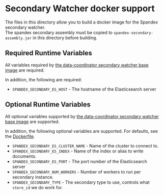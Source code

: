 # Secondary Watcher docker support

The files in this directory allow you to build a docker image for the Spandex secondary watcher.  
The spandex secondary assembly must be copied to `spandex-secondary-assembly.jar` in this directory before building.

## Required Runtime Variables

All variables required by [the data-coordinator secondary watcher base image](https://github.com/socrata/data-coordinator/tree/master/coordinator/docker-secondary-watcher#required-runtime-variables)
are required.  

In addition, the following are required:

* `SPANDEX_SECONDARY_ES_HOST` - The hostname of the Elasticsearch server

## Optional Runtime Variables

All optional variables supported by [the data-coordinator secondary watcher base image](https://github.com/socrata/data-coordinator/tree/master/coordinator/docker-secondary-watcher#optional-runtime-variables)
are supported.  

In addition, the following optional variables are supported.  For defaults, see the [Dockerfile](Dockerfile).

* `SPANDEX_SECONDARY_ES_CLUSTER_NAME` - Name of the cluster to connect to.
* `SPANDEX_SECONDARY_ES_INDEX` - Name of the index or alias to write documents.
* `SPANDEX_SECONDARY_ES_PORT` - The port number of the Elasticsearch server
* `SPANDEX_SECONDARY_NUM_WORKERS` - Number of workers to run per secondary instance.
* `SPANDEX_SECONDARY_TYPE` - The secondary type to use, controls what `store_id` we do work for.
